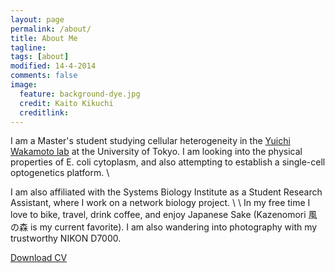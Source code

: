 ```yaml
---
layout: page
permalink: /about/
title: About Me
tagline: 
tags: [about]
modified: 14-4-2014
comments: false
image:
  feature: background-dye.jpg
  credit: Kaito Kikuchi
  creditlink: 
---
```


I am a Master's student studying cellular heterogeneity in the [Yuichi Wakamoto lab](http://park.itc.u-tokyo.ac.jp/wakamoto-lab/index_e.html) at the University of Tokyo. I am looking into the physical properties of E. coli cytoplasm, and also attempting to establish a single-cell optogenetics platform. \\

I am also affiliated with the Systems Biology Institute as a Student Research Assistant, where I work on a network biology project. \\
\\
In my free time I love to bike, travel, drink coffee, and enjoy Japanese Sake (Kazenomori 風の森 is my current favorite). I am also wandering into photography with my trustworthy NIKON D7000.


<div markdown="0"><a href="{{ site.url }}/assets/pdf/cv.pdf" class="btn">Download CV</a></div>


